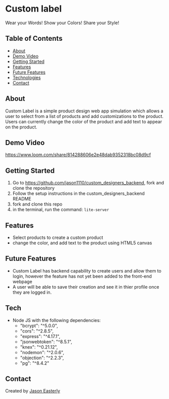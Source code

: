 # Custom label


Wear your Words! Show your Colors! Share your Style!

## Table of Contents

* [About](#about) 
* [Demo Video](#demo_video)
* [Getting Started](#getting_started)             
* [Features](#features)
* [Future Features](#future-features)
* [Technologies](#technilogies)
* [Contact](#contact)


## About

Custom Label is a simple product design web app simulation which allows a user to select from a list of products and add customizations to the product.  Users can currently change the color of the product and add text to appear on the product. 

## Demo Video

https://www.loom.com/share/814288606e2e48dab9352318bc08d9cf

## Getting Started
 1. Go to https://github.com/jason1110/custom_designers_backend, fork and clone the repository
 2. Follow the setup instructions in the custom_designers_backend README
 3. fork and clone this repo
 4. in the terminal, run the command: `lite-server`

## Features

* Select products to create a custom product
* change the color, and add text to the product using HTML5 canvas

## Future Features

* Custom Label has backend capability to create users and allow them to login, however the feature has not yet been added to the front-end webpage
* A user will be able to save their creation and see it in thier profile once they are logged in.

## Tech
* Node JS with the following dependencies:
   * "bcrypt": "^5.0.0",
   * "cors": "^2.8.5",
   * "express": "^4.17.1",
   * "jsonwebtoken": "^8.5.1",
   * "knex": "^0.21.12",
   * "nodemon": "^2.0.6",
   * "objection": "^2.2.3",
   * "pg": "^8.4.2"

## Contact

Created by [Jason Easterly](https://www.linkedin.com/in/jason-e-72522990/)





